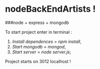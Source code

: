 # nodeBackEndArtists !

###node + express + mongodb

To start project enter in terminal :
1. _Install dependences = npm install_,
2. _Start mongodb = mongod_,
3. _Start server = node server.js_;

Project starts on 3012 localhost !
